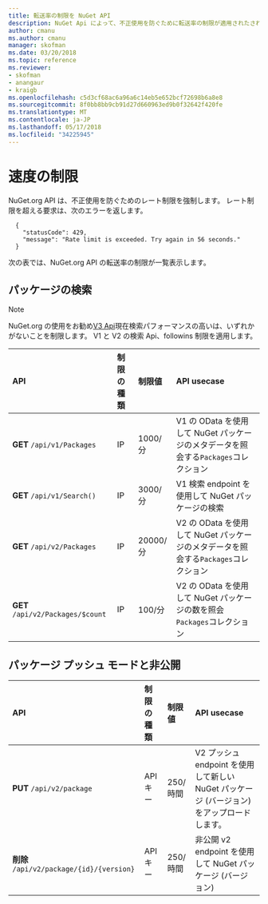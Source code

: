 ```yaml
---
title: 転送率の制限を NuGet API
description: NuGet Api によって、不正使用を防ぐために転送率の制限が適用されたされます。
author: cmanu
ms.author: cmanu
manager: skofman
ms.date: 03/20/2018
ms.topic: reference
ms.reviewer:
- skofman
- anangaur
- kraigb
ms.openlocfilehash: c5d3cf68ac6a96a6c14eb5e652bcf72698b6a8e8
ms.sourcegitcommit: 8f0bb8bb9cb91d27d660963ed9b0f32642f420fe
ms.translationtype: MT
ms.contentlocale: ja-JP
ms.lasthandoff: 05/17/2018
ms.locfileid: "34225945"
---
```

# <a name="rate-limits"></a>速度の制限

NuGet.org API は、不正使用を防ぐためのレート制限を強制します。 レート制限を超える要求は、次のエラーを返します。 

  ~~~
    {
      "statusCode": 429,
      "message": "Rate limit is exceeded. Try again in 56 seconds."
    }
  ~~~

次の表では、NuGet.org API の転送率の制限が一覧表示します。

## <a name="package-search"></a>パッケージの検索

> [!Note]
> NuGet.org の使用をお勧め[V3 Api](https://docs.microsoft.com/nuget/api/search-query-service-resource)現在検索パフォーマンスの高いは、いずれかがないことを制限します。 V1 と V2 の検索 Api、followins 制限を適用します。


| API | 制限の種類 | 制限値 | API usecase |
|:---|:---|:---|:---|
**GET** `/api/v1/Packages` | IP | 1000/分 | V1 の OData を使用して NuGet パッケージのメタデータを照会する`Packages`コレクション |
**GET** `/api/v1/Search()` | IP | 3000/分 | V1 検索 endpoint を使用して NuGet パッケージの検索 | 
**GET** `/api/v2/Packages` | IP | 20000/分 | V2 の OData を使用して NuGet パッケージのメタデータを照会する`Packages`コレクション | 
**GET** `/api/v2/Packages/$count` | IP | 100/分 | V2 の OData を使用して NuGet パッケージの数を照会`Packages`コレクション | 

## <a name="package-push-and-unlist"></a>パッケージ プッシュ モードと非公開

| API | 制限の種類 | 制限値 | API usecase | 
|:---|:---|:---|:--- |
**PUT** `/api/v2/package` | API キー | 250/時間 | V2 プッシュ endpoint を使用して新しい NuGet パッケージ (バージョン) をアップロードします。 
**削除** `/api/v2/package/{id}/{version}` | API キー | 250/時間 | 非公開 v2 endpoint を使用して NuGet パッケージ (バージョン) 
